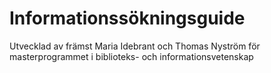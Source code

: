 # Informationssökningsguide

Utvecklad av främst Maria Idebrant och Thomas Nyström för masterprogrammet i biblioteks- och informationsvetenskap 

